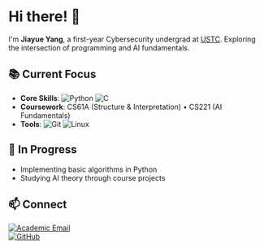 # Hi there! 👋

I'm **Jiayue Yang**, a first-year Cybersecurity undergrad at [USTC](https://www.ustc.edu.cn/). Exploring the intersection of programming and AI fundamentals.

## 📚 Current Focus
- **Core Skills**: 
  ![Python](https://img.shields.io/badge/Python-3776AB?logo=python)
  ![C](https://img.shields.io/badge/C-A8B9CC?logo=c)
- **Coursework**: 
  CS61A (Structure & Interpretation) • 
  CS221 (AI Fundamentals)
- **Tools**: 
  ![Git](https://img.shields.io/badge/Git-F05032?logo=git)
  ![Linux](https://img.shields.io/badge/Linux-FCC624?logo=linux)

## 🚧 In Progress
- Implementing basic algorithms in Python
- Studying AI theory through course projects

## 📫 Connect
[![Academic Email](https://img.shields.io/badge/USTC_Email-jiayueyang@mail.ustc.edu.cn-006DAC?logo=gmail)](mailto:jiayueyang@mail.ustc.edu.cn)  
[![GitHub](https://img.shields.io/badge/Portfolio-181717?logo=github)](https://github.com/jryyangjy)

